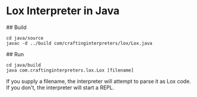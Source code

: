 # Lox Interpreter in Java

## Build

```
cd java/source
javac -d ../build com/craftinginterpreters/lox/Lox.java
```

## Run

```
cd java/build
java com.craftinginterpreters.lox.Lox [filename]
```

If you supply a filename, the interpreter will attempt to parse it as Lox code. If you don't, the interpreter will start a REPL.
